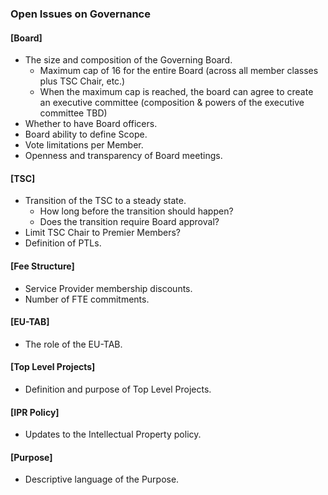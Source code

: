 
### Open Issues on Governance

#### \[Board\]
- The size and composition of the Governing Board.
	- Maximum cap of 16 for the entire Board (across all member classes plus TSC Chair, etc.) 
	- When the maximum cap is reached, the board can agree to create an executive committee (composition & powers of the executive committee TBD)
- Whether to have Board officers.
- Board ability to define Scope.
- Vote limitations per Member.
- Openness and transparency of Board meetings.

#### \[TSC\]
- Transition of the TSC to a steady state.
	- How long before the transition should happen?
	- Does the transition require Board approval?
- Limit TSC Chair to Premier Members?
- Definition of PTLs.
 

#### \[Fee Structure\]
- Service Provider membership discounts.
- Number of FTE commitments.

#### \[EU-TAB\]
- The role of the EU-TAB.

#### \[Top Level Projects\]
- Definition and purpose of Top Level Projects.

#### \[IPR Policy\]
- Updates to the Intellectual Property policy.

#### \[Purpose\]
- Descriptive language of the Purpose.


